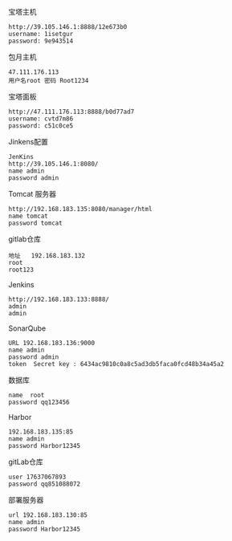 宝塔主机

```
http://39.105.146.1:8888/12e673b0
username: 1isetgur
password: 9e943514
```

包月主机 

```
47.111.176.113
用户名root 密码 Root1234
```

宝塔面板

```
http://47.111.176.113:8888/b0d77ad7
username: cvtd7m86
password: c51c0ce5
```

Jinkens配置
```
JenKins
http://39.105.146.1:8080/
name admin 
password admin
```

Tomcat 服务器

```
http://192.168.183.135:8080/manager/html
name tomcat
password tomcat
```

gitlab仓库

```
地址   192.168.183.132
root
root123
```

Jenkins

```
http://192.168.183.133:8888/
admin
admin
```

SonarQube

```
URL 192.168.183.136:9000
name admin
password admin
token  Secret key : 6434ac9810c0a8c5ad3db5faca0fcd48b34a45a2
```

数据库 

```
name  root
password qq123456
```

Harbor

```
192.168.183.135:85
name admin
password Harbor12345
```

gitLab仓库

```
user 17637067893
password qq851088072
```

部署服务器

```
url 192.168.183.130:85
name admin
password Harbor12345
```

